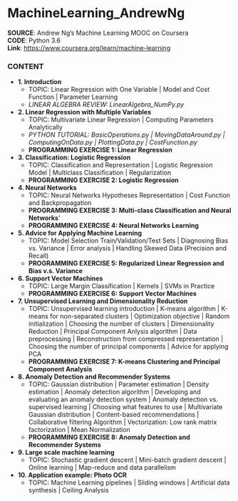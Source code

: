 # MachineLearning_AndrewNg

**SOURCE**: Andrew Ng’s Machine Learning MOOC on Coursera  
**CODE**: Python 3.6  
**Link**: https://www.coursera.org/learn/machine-learning  

### CONTENT
- **1. Introduction**
  - TOPIC: Linear Regression with One Variable | Model and Cost Function | Parameter Learning
  - *LINEAR ALGEBRA REVIEW: LinearAlgebra_NumPy.py*
- **2. Linear Regression with Multiple Variables**
  - TOPIC: Multivariate Linear Regression | Computing Parameters Analytically
  - *PYTHON TUTORIAL: BasicOperations.py | MovingDataAround.py | ComputingOnData.py | 
PlottingData.py | CostFunction.py*
  - **PROGRAMMING EXERCISE 1: Linear Regression**
- **3. Classification: Logistic Regression**
  - TOPIC: Classification and Representation | Logistic Regression Model | Multiclass 
Classification | Regularization
  - **PROGRAMMING EXERCISE 2: Logistic Regression**
- **4. Neural Networks**
  - TOPIC: Neural Networks Hypotheses Representation | Cost Function and Backpropagation
  - **PROGRAMMING EXERCISE 3: Multi-class Classification and Neural Networks**'
  - **PROGRAMMING EXERCISE 4: Neural Networks Learning**
- **5. Advice for Applying Machine Learning**
  - TOPIC: Model Selection Train/Validation/Test Sets | Diagnosing Bias vs. Variance | Error 
analysis | Handling Skewed Data (Precision and Recall)
  - **PROGRAMMING EXERCISE 5: Regularized Linear Regression and Bias v.s. Variance**
- **6. Support Vector Machines**
  - TOPIC: Large Margin Classification | Kernels | SVMs in Practice
  - **PROGRAMMING EXERCISE 6: Support Vector Machines**
- **7. Unsupervised Learning and Dimensionality Reduction**
  - TOPIC: Unsupervised learning introduction | K-means algorithm | K-means for non-separated 
clusters | Optimization objective | Random initialization | Choosing the number of clusters | 
Dimensionality Reduction | Principal Component Anlysis algorithm | Data preprocessing | 
Reconstruction from compressed representation | Choosing the number of principal components | 
Advice for applying PCA
  - **PROGRAMMING EXERCISE 7: K-means Clustering and Principal Component Analysis** 
- **8. Anomaly Detection and Recommender Systems**
  - TOPIC: Gaussian distribution | Parameter estimation | Density estimation | Anomaly 
detection algorithm | Developing and evaluating an anomaly detection system | Anomaly detection 
vs. supervised learning | Choosing what features to use | Multivariate Gaussian distribution | 
Content-based recommendations | Collaborative filtering Algorithm | Vectorization: Low rank 
matrix factorization | Mean Normalization
  - **PROGRAMMING EXERCISE 8: Anomaly Detection and Recommender Systems**
- **9. Large scale machine learning**
  - TOPIC: Stochastic gradient descent | Mini-batch gradient descent | Online learning | 
Map-reduce and data parallelism
- **10. Application example: Photo OCR**
  - TOPIC: Machine Learning pipelines | Sliding windows | Artificial data synthesis | Ceiling 
Analysis 
